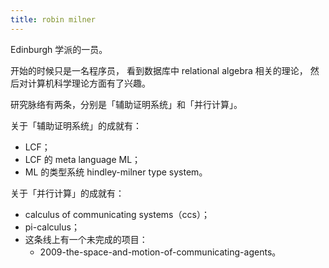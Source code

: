```yaml
---
title: robin milner
---
```


Edinburgh 学派的一员。

开始的时候只是一名程序员，
看到数据库中 relational algebra 相关的理论，
然后对计算机科学理论方面有了兴趣。

研究脉络有两条，分别是「辅助证明系统」和「并行计算」。

关于「辅助证明系统」的成就有：

- LCF；
- LCF 的 meta language ML；
- ML 的类型系统 hindley-milner type system。

关于「并行计算」的成就有：

- calculus of communicating systems（ccs）；
- pi-calculus；
- 这条线上有一个未完成的项目：
  - 2009-the-space-and-motion-of-communicating-agents。
